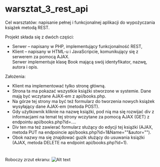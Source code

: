 # warsztat_3_rest_api

Cel warsztatów: napisanie pełnej i funkcjonalnej aplikacji do wypożyczania książek
metodą REST.

Projekt składa się z dwóch części:       
- Serwer – napisany w PHP, implementujący funkcjonalność REST,       
- Klient – napisany w HTML-u i JavaScripcie, komunikujący się z serwerem za pomocą AJAX.       
Serwer implementuje klasę Book mającą swój identyfikator, nazwę, autora i opis.


Założenia:       
- Klient ma implementować tylko stronę główną.       
- Strona ta ma pokazać wszystkie książki stworzone w systemie. Dane mają być
wczytane AJAX-em z api/books.php.         
- Na górze tej strony ma być też formularz do tworzenia nowych książek wysyłający dane
AJAX-em (metoda POST).         
- Gdy użytkownik kliknie na nazwę książki, pod nią ma się rozwijać div z informacjami na temat tej
strony wczytane za pomocą AJAX (GET) z endpointu api/books.php?id=....         
- Div ten ma też zawierać formularz służący do edycji tej książki (AJAX, metoda PUT na endpoincie
api/books.php?id=1&Name=""&autor="").             
- Obok nazwy ma się znajdować guzik służący do usuwania książki (AJAX, metoda DELETE na
endpoint api/books.php?id=1).        

#

Roboczy zrzut ekranu:
![Alt text](https://images86.fotosik.pl/111/0dc84d49b14f6e5a.png "work_screen")
